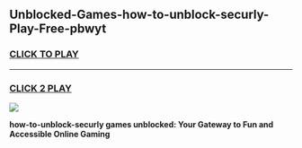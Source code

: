 
## Unblocked-Games-how-to-unblock-securly-Play-Free-pbwyt
<h3>
<a href="https://premium76.site?title=how-to-unblock-securly&ref=21A">CLICK TO PLAY</a></h3>
<hr>

<h3>
<a href="https://premium76.site?title=how-to-unblock-securly&ref=21A">CLICK 2 PLAY</a>
  
</h3>

<a href="https://premium76.site?title=how-to-unblock-securly&ref=21A"><img src="https://clearcache.store/games.png"></a>


**how-to-unblock-securly games unblocked: Your Gateway to Fun and Accessible Online Gaming**
